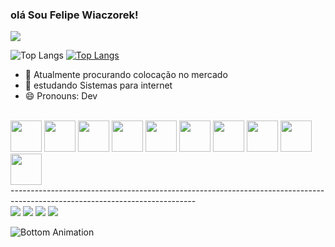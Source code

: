 ### olá Sou Felipe Wiaczorek!
<link rel="stylesheet" href="https://cdn.jsdelivr.net/gh/devicons/devicon@v2.15.1/devicon.min.css">


         
<picture>
  <source
    srcset="https://github-readme-stats.vercel.app/api?username=Wiaczorekff&show_icons=true&theme=dark"
    media="(prefers-color-scheme: dark)"
  />
  <source
    srcset="https://github-readme-stats.vercel.app/api?username=Wiaczorekff&show_icons=true"
    media="(prefers-color-scheme: light), (prefers-color-scheme: no-preference)"
  />
  <img src="https://github-readme-stats.vercel.app/api?username=Wiaczorekff&show_icons=true" />
</picture>

![Top Langs](https://github-readme-stats.vercel.app/api/top-langs/?username=Wiaczorekff&langs_count=8)
[![Top Langs](https://github-readme-stats.vercel.app/api/top-langs/?username=Wiaczorekff&layout=pie)](https://github.com/Wiaczorekff)




- 🔭 Atualmente procurando colocação no mercado
- 🌱 estudando Sistemas para internet
- 😄 Pronouns: Dev

<div style="display: inline_block" margin: 2px><br>
<img src="https://cdn.jsdelivr.net/gh/devicons/devicon/icons/angularjs/angularjs-original.svg" width="50px" height="50px" />
<img src="https://cdn.jsdelivr.net/gh/devicons/devicon/icons/laravel/laravel-plain.svg" width="50px" height="50px"  />
<img src="https://cdn.jsdelivr.net/gh/devicons/devicon/icons/css3/css3-original.svg" width="50px" height="50px" />
<img src="https://cdn.jsdelivr.net/gh/devicons/devicon/icons/html5/html5-original.svg" width="50px" height="50px" />
<img src="https://cdn.jsdelivr.net/gh/devicons/devicon/icons/javascript/javascript-original.svg" width="50px" height="50px" />
<img src="https://cdn.jsdelivr.net/gh/devicons/devicon/icons/java/java-original.svg" width="50px" height="50px" />
<img src="https://cdn.jsdelivr.net/gh/devicons/devicon/icons/php/php-original.svg" width="50px" height="50px" />
<img src="https://cdn.jsdelivr.net/gh/devicons/devicon/icons/mysql/mysql-original.svg" width="50px" height="50px" />
<img src="https://cdn.jsdelivr.net/gh/devicons/devicon/icons/swift/swift-original.svg" width="50px" height="50px" />
<img src="https://cdn.jsdelivr.net/gh/devicons/devicon/icons/arduino/arduino-original.svg"width="50px" height="50px" />
              
</div>
 ----------------------------------------------------------------------------------------------------------------------------
<div> 
  <a href="https://instagram.com/wiaczorekff" target="_blank"><img src="https://img.shields.io/badge/-Instagram-%23E4405F?style=for-the-badge&logo=instagram&logoColor=white" target="_blank"></a>
 <a href="https://discord.gg" target="_blank"><img src="https://img.shields.io/badge/Discord-7289DA?style=for-the-badge&logo=discord&logoColor=white" target="_blank"></a> 
  <a href = "felipeao410@gmail.com"><img src="https://img.shields.io/badge/-Gmail-%23333?style=for-the-badge&logo=gmail&logoColor=white" target="_blank"></a>
  <a href="[https://www.linkedin.com/in/rafaella-ballerini-45875016a](https://www.linkedin.com/in/felipe-wiaczorek-08a17a183/)" target="_blank"><img src="https://img.shields.io/badge/-LinkedIn-%230077B5?style=for-the-badge&logo=linkedin&logoColor=white" target="_blank"></a> 
</div>

![Bottom Animation](https://raw.githubusercontent.com/mayhemantt/mayhemantt/Update/svg/Bottom.svg)


